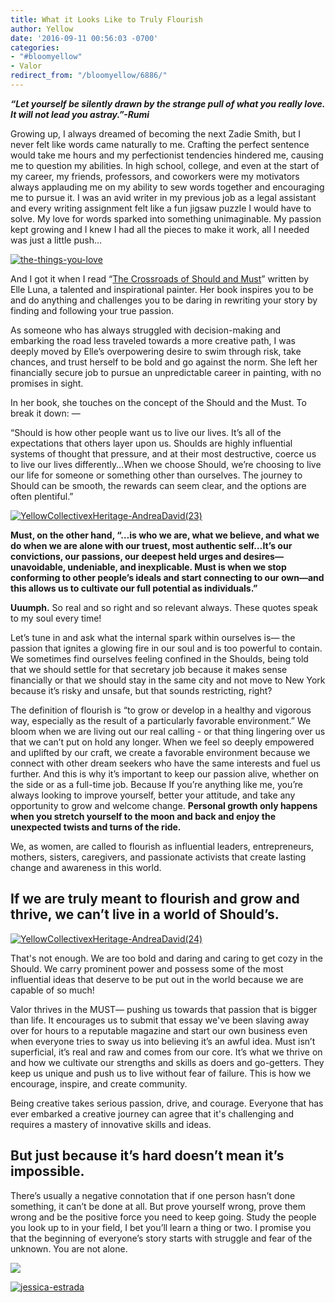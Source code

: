 ```yaml
---
title: What it Looks Like to Truly Flourish
author: Yellow
date: '2016-09-11 00:56:03 -0700'
categories:
- "#bloomyellow"
- Valor
redirect_from: "/bloomyellow/6886/"
---
```


_**“Let yourself be silently drawn by the strange pull of what you really love. It will not lead you astray.”-Rumi**_

Growing up, I always dreamed of becoming the next Zadie Smith, but I never felt like words came naturally to me. Crafting the perfect sentence would take me hours and my perfectionist tendencies hindered me, causing me to question my abilities. In high school, college, and even at the start of my career, my friends, professors, and coworkers were my motivators always applauding me on my ability to sew words together and encouraging me to pursue it. I was an avid writer in my previous job as a legal assistant and every writing assignment felt like a fun jigsaw puzzle I would have to solve. My love for words sparked into something unimaginable. My passion kept growing and I knew I had all the pieces to make it work, all I needed was just a little push...

[![the-things-you-love](https://yellow-blog-images.imgix.net/2016/09/The-things-you-love.jpg)](https://yellow-blog-images.imgix.net/2016/09/The-things-you-love.jpg)

And I got it when I read “[The Crossroads of Should and Must](https://www.amazon.com/Crossroads-Should-Must-Follow-Passion/dp/0761184880)” written by Elle Luna, a talented and inspirational painter. Her book inspires you to be and do anything and challenges you to be daring in rewriting your story by finding and following your true passion.

As someone who has always struggled with decision-making and embarking the road less traveled towards a more creative path, I was deeply moved by Elle’s overpowering desire to swim through risk, take chances, and trust herself to be bold and go against the norm. She left her financially secure job to pursue an unpredictable career in painting, with no promises in sight.

In her book, she touches on the concept of the Should and the Must. To break it down: —

“Should is how other people want us to live our lives. It’s all of the expectations that others layer upon us. Shoulds are highly influential systems of thought that pressure, and at their most destructive, coerce us to live our lives differently…When we choose Should, we’re choosing to live our life for someone or something other than ourselves. The journey to Should can be smooth, the rewards can seem clear, and the options are often plentiful.”

[![YellowCollectivexHeritage-AndreaDavid(23)](https://yellow-blog-images.imgix.net/2016/08/YellowCollectivexHeritage-AndreaDavid23.jpg)](https://yellow-blog-images.imgix.net/2016/08/YellowCollectivexHeritage-AndreaDavid23.jpg)

**Must, on the other hand, “…is who we are, what we believe, and what we do when we are alone with our truest, most authentic self…It’s our convictions, our passions, our deepest held urges and desires—unavoidable, undeniable, and inexplicable. Must is when we stop conforming to other people’s ideals and start connecting to our own—and this allows us to cultivate our full potential as individuals.”**

**Uuumph.** So real and so right and so relevant always. These quotes speak to my soul every time!

Let’s tune in and ask what the internal spark within ourselves is— the passion that ignites a glowing fire in our soul and is too powerful to contain. We sometimes find ourselves feeling confined in the Shoulds, being told that we should settle for that secretary job because it makes sense financially or that we should stay in the same city and not move to New York because it’s risky and unsafe, but that sounds restricting, right?

The definition of flourish is “to grow or develop in a healthy and vigorous way, especially as the result of a particularly favorable environment.” We bloom when we are living out our real calling - or that thing lingering over us that we can’t put on hold any longer. When we feel so deeply empowered and uplifted by our craft, we create a favorable environment because we connect with other dream seekers who have the same interests and fuel us further. And this is why it’s important to keep our passion alive, whether on the side or as a full-time job. Because If you’re anything like me, you’re always looking to improve yourself, better your attitude, and take any opportunity to grow and welcome change. **Personal growth only happens when you stretch yourself to the moon and back and enjoy the unexpected twists and turns of the ride.**

We, as women, are called to flourish as influential leaders, entrepreneurs, mothers, sisters, caregivers, and passionate activists that create lasting change and awareness in this world.

## If we are truly meant to flourish and grow and thrive, we can’t live in a world of Should’s.

[![YellowCollectivexHeritage-AndreaDavid(24)](https://yellow-blog-images.imgix.net/2016/08/YellowCollectivexHeritage-AndreaDavid24.jpg)](https://yellow-blog-images.imgix.net/2016/08/YellowCollectivexHeritage-AndreaDavid24.jpg)

That's not enough. We are too bold and daring and caring to get cozy in the Should. We carry prominent power and possess some of the most influential ideas that deserve to be put out in the world because we are capable of so much!

Valor thrives in the MUST— pushing us towards that passion that is bigger than life. It encourages us to submit that essay we've been slaving away over for hours to a reputable magazine and start our own business even when everyone tries to sway us into believing it’s an awful idea. Must isn’t superficial, it’s real and raw and comes from our core. It’s what we thrive on and how we cultivate our strengths and skills as doers and go-getters. They keep us unique and push us to live without fear of failure. This is how we encourage, inspire, and create community.

Being creative takes serious passion, drive, and courage. Everyone that has ever embarked a creative journey can agree that it's challenging and requires a mastery of innovative skills and ideas.

## But just because it’s hard doesn’t mean it’s impossible.

There’s usually a negative connotation that if one person hasn’t done something, it can’t be done at all. But prove yourself wrong, prove them wrong and be the positive force you need to keep going. Study the people you look up to in your field, I bet you’ll learn a thing or two. I promise you that the beginning of everyone’s story starts with struggle and fear of the unknown. You are not alone.

[![](https://lh3.googleusercontent.com/PLgiNHFRVmFsLP41efysqdUJ9SZ-AcJD3c5aX2chYUhgBTYI52sHFjId--lSB85ZE8liKk_tGGuQ32hJHUmjbw=s0)](https://yellowcollective.leadpages.co/leadbox/14275ef73f72a2%3A17a2246bc746dc/5739407210446848/)

[![jessica-estrada](https://yellow-blog-images.imgix.net/2016/09/JEssica-Estrada1.jpg)](http://jessica-marie.com/)
